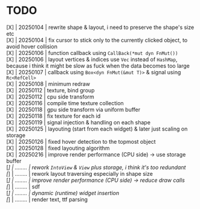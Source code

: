 # TODO
[X] | 20250104 | rewrite shape & layout, i need to preserve the shape's size etc<br>
[X] | 20250104 | fix cursor to stick only to the currently clicked object, to avoid hover collision<br>
[X] | 20250106 | function callback using `CallBack(*mut dyn FnMut())`<br>
[X] | 20250106 | layout vertices & indices use `Vec` instead of `HashMap`, because i think it might be slow as fuck when the data becomes too large<br>
[X] | 20250107 | callback using `Box<dyn FnMut(&mut T)>` & signal using `Rc<RefCell>`<br>
[X] | 20250108 | minimum redraw<br>
[X] | 20250112 | texture, bind group<br>
[X] | 20250112 | cpu side transform<br>
[X] | 20250116 | compile time texture collection<br>
[X] | 20250118 | gpu side transform via uniform buffer<br>
[X] | 20250118 | fix texture for each id<br>
[X] | 20250119 | signal injection & handling on each shape<br>
[X] | 20250125 | layouting (start from each widget) & later just scaling on storage<br>
[X] | 20250126 | fixed hover detection to the topmost object<br>
[X] | 20250128 | fixed layouting algorithm<br>
[X] | 20250216 | improve render performance (CPU side) -> use storage buffer<br>
[_] | ........ | rework `IntoView` & `View` plus storage, i think it's too redundant<br>
[_] | ........ | rework layout traversing especially in shape size<br>
[_] | ........ | improve render performance (CPU side) -> reduce draw calls<br>
[_] | ........ | sdf<br>
[_] | ........ | dynamic (runtime) widget insertion<br>
[_] | ........ | render text, ttf parsing<br>
